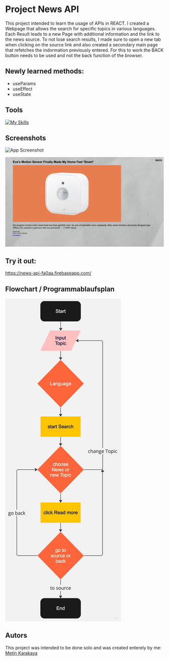 # Project News API

This project intended to learn the usage of APIs in REACT. I created a Webpage that allows the search for specific topics in various languages.
Each Result leads to a new Page with additional information and the link to the news source. To not lose search results, I made sure to open a new tab when
clicking on the source link and also created a secondary main page that refetches the indormation previously entered. For this to work the BACK button needs to be used and not the back function of the browser.

## Newly learned methods:

- useParams
- useEffect
- useState

## Tools

[![My Skills](https://skillicons.dev/icons?i=react,vite,js,html,css,sass,firebase,git,github,vscode)](https://skillicons.dev)

## Screenshots

![App Screenshot](./src/assets/screenshot1.png)

![App Screenshot](./src/assets/screenshot2.png)

## Try it out:

https://news-api-fa0aa.firebaseapp.com/

## Flowchart / Programmablaufsplan

![App Screenshot](./src/assets/flowchart.jpeg)

## Autors

This project was intended to be done solo and was created enterely by me:
[Metin Karakaya](https://github.com/KarakayaMetin8787)
